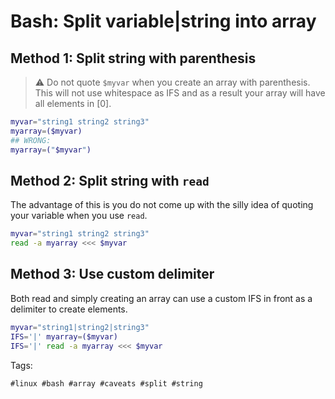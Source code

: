 # Bash: Split variable|string into array

## Method 1: Split string with parenthesis

> ⚠️  Do not quote `$myvar` when you create an array with parenthesis. This will
not use whitespace as IFS and as a result your array will have all elements in
[0].

```bash
myvar="string1 string2 string3"
myarray=($myvar)
## WRONG:
myarray=("$myvar")
```

## Method 2: Split string with `read`

The advantage of this is you do not come up with the silly idea of quoting your
variable when you use `read`.

```bash
myvar="string1 string2 string3"
read -a myarray <<< $myvar
```

## Method 3: Use custom delimiter

Both read and simply creating an array can use a custom IFS in front as
a delimiter to create elements.

```bash
myvar="string1|string2|string3"
IFS='|' myarray=($myvar)
IFS='|' read -a myarray <<< $myvar
```

Tags:

    #linux #bash #array #caveats #split #string
